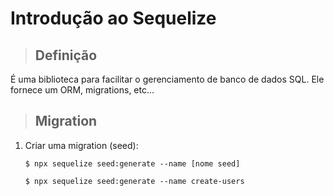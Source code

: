 # Introdução ao Sequelize

> ## **Definição**

É uma biblioteca para facilitar o gerenciamento de banco de dados SQL. Ele fornece um ORM, migrations, etc...

> ## **Migration**

1. Criar uma migration (seed):

   ```shell
   $ npx sequelize seed:generate --name [nome seed]
   ```

   ```shell
   $ npx sequelize seed:generate --name create-users
   ```
